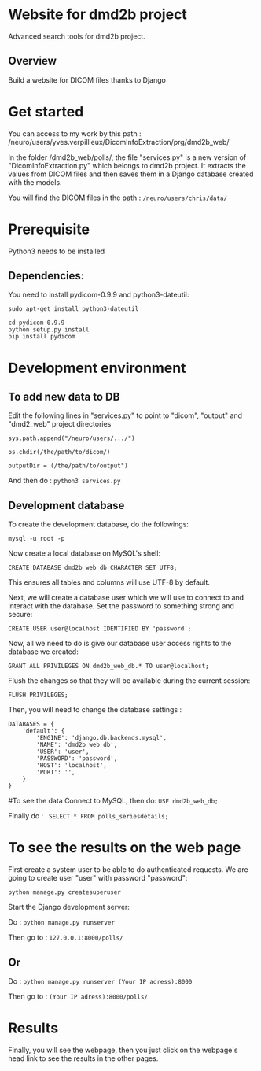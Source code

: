 # Website for dmd2b project
Advanced search tools for dmd2b project.

## Overview
Build a website for DICOM files thanks to Django

# Get started
You can access to my work by this path : /neuro/users/yves.verpillieux/DicomInfoExtraction/prg/dmd2b_web/

In the folder /dmd2b_web/polls/, the file "services.py" is a new version of "DicomInfoExtraction.py" which belongs to dmd2b project.
It extracts the values from DICOM files and then saves them in a Django database created with the models.

You will find the DICOM files in the path : ```/neuro/users/chris/data/```

# Prerequisite
Python3 needs to be installed

## Dependencies:
You need to install pydicom-0.9.9 and python3-dateutil:
```
sudo apt-get install python3-dateutil

cd pydicom-0.9.9
python setup.py install
pip install pydicom
```

# Development environment
## To add new data to DB
Edit the following lines in "services.py" to point to "dicom", "output" and "dmd2_web" project directories
```
sys.path.append("/neuro/users/.../")

os.chdir(/the/path/to/dicom/)

outputDir = (/the/path/to/output")
```

And then do : ```python3 services.py```

## Development database
To create the development database, do the followings:
```
mysql -u root -p
```

Now create a local database on MySQL's shell:
```
CREATE DATABASE dmd2b_web_db CHARACTER SET UTF8;
```
This ensures all tables and columns will use UTF-8 by default.

Next, we will create a database user which we will use to connect to and interact with the database. Set the password to something strong and secure:
```
CREATE USER user@localhost IDENTIFIED BY 'password';
```

Now, all we need to do is give our database user access rights to the database we created:
```
GRANT ALL PRIVILEGES ON dmd2b_web_db.* TO user@localhost;
```

Flush the changes so that they will be available during the current session:
```
FLUSH PRIVILEGES;
```

Then, you will need to change the database settings :
```
DATABASES = {
    'default': {
        'ENGINE': 'django.db.backends.mysql',
        'NAME': 'dmd2b_web_db',
        'USER': 'user',
        'PASSWORD': 'password',
        'HOST': 'localhost',
        'PORT': '',
    }
}
```
#To see the data
Connect to MySQL, then do: ```USE dmd2b_web_db;```

Finally do : ``` SELECT * FROM polls_seriesdetails;```

# To see the results on the web page
First create a system user to be able to do authenticated requests. We are going to create user "user" with password "password":
```
python manage.py createsuperuser
```
Start the Django development server:

Do : ```python manage.py runserver```

Then go to : ```127.0.0.1:8000/polls/```

## Or
Do : ```python manage.py runserver (Your IP adress):8000```

Then go to : ```(Your IP adress):8000/polls/```

# Results
Finally, you will see the webpage, then you just click on the webpage's head link to see the results in the other pages.
